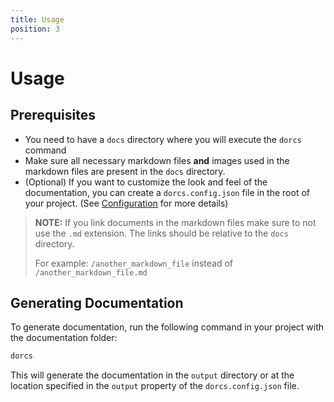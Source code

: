 ```yaml
---
title: Usage
position: 3
---
```


# Usage

## Prerequisites

- You need to have a `docs` directory where you will execute the `dorcs` command
- Make sure all necessary markdown files **and** images used in the markdown files are present in the `docs` directory.
- (Optional) If you want to customize the look and feel of the documentation, you can create a `dorcs.config.json` file in the root of your project. (See [Configuration](./03_configuration) for more details)

> **NOTE:** If you link documents in the markdown files make sure to not use the `.md` extension. The links should be relative to the `docs` directory. 
>
> 
> For example: `/another_markdown_file` instead of `/another_markdown_file.md`

## Generating Documentation

To generate documentation, run the following command in your project with the documentation folder:

```sh
dorcs
```

This will generate the documentation in the `output` directory or at the location specified in the `output` property of the `dorcs.config.json` file.
